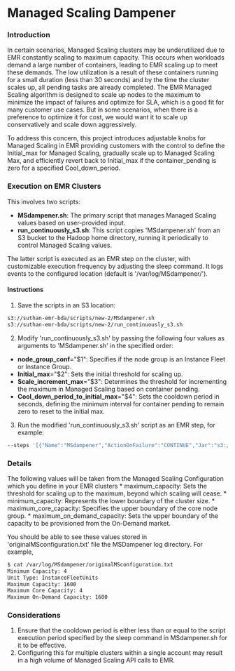 # Managed Scaling Dampener

### Introduction
In certain scenarios, Managed Scaling clusters may be underutilized due to EMR constantly scaling to maximum capacity. This occurs when workloads demand a large number of containers, leading to EMR scaling up to meet these demands. The low utilization is a result of these containers running for a small duration (less than 30 seconds) and by the time the cluster scales up, all pending tasks are already completed. The EMR Managed Scaling algorithm is designed to scale up nodes to the maximum to minimize the impact of failures and optimize for SLA, which is a good fit for many customer use cases. But in some scenarios, when there is a preference to optimize it for cost, we would want it to scale up conservatively and scale down aggressively.

To address this concern, this project introduces adjustable knobs for Managed Scaling in EMR providing customers with the control to define the Initial_max for Managed Scaling, gradually scale up to Managed Scaling Max, and efficiently revert back to Initial_max if the container_pending is zero for a specified Cool_down_period.

### Execution on EMR Clusters

This involves two scripts:

- **MSdampener.sh**: The primary script that manages Managed Scaling values based on user-provided input.
- **run_continuously_s3.sh**: This script copies 'MSdampener.sh' from an S3 bucket to the Hadoop home directory, running it periodically to control Managed Scaling values.

The latter script is executed as an EMR step on the cluster, with customizable execution frequency by adjusting the sleep command. It logs events to the configured location (default is '/var/log/MSdampener/').

#### Instructions

1. Save the scripts in an S3 location:
```bash
s3://suthan-emr-bda/scripts/new-2/MSdampener.sh
s3://suthan-emr-bda/scripts/new-2/run_continuously_s3.sh
```
2. Modify 'run_continuously_s3.sh' by passing the following four values as arguments to 'MSdampener.sh' in the specified order:

- **node_group_conf**="$1": Specifies if the node group is an Instance Fleet or Instance Group.
- **Initial_max**="$2": Sets the initial threshold for scaling up.
- **Scale_increment_max**="$3": Determines the threshold for incrementing the maximum in Managed Scaling based on container pending.
- **Cool_down_period_to_initial_max**="$4": Sets the cooldown period in seconds, defining the minimum interval for container pending to remain zero to reset to the initial max.

3. Run the modified 'run_continuously_s3.sh' script as an EMR step, for example:
```bash
--steps '[{"Name":"MSdampener","ActionOnFailure":"CONTINUE","Jar":"s3://us-west-2.elasticmapreduce/libs/script-runner/script-runner.jar","Properties":"","Args":["s3://suthan-emr-bda/scripts/new-2/run_continuously_s3.sh"],"Type":"CUSTOM_JAR"}]'
```
    
### Details
The following values will be taken from the Managed Scaling Configuration which you define in your EMR clusters
    * maximum_capacity: Sets the threshold for scaling up to the maximum, beyond which scaling will cease.
    * minimum_capacity: Represents the lower boundary of the cluster size.
    * maximum_core_capacity: Specifies the upper boundary of the core node group.
    * maximum_on_demand_capacity: Sets the upper boundary of the capacity to be provisioned from the On-Demand market.
    
You should be able to see these values stored in 'originalMSconfiguration.txt' file the MSDampener log directory. For example,

```sh
$ cat /var/log/MSdampener/originalMSconfiguration.txt
Minimum Capacity: 4
Unit Type: InstanceFleetUnits
Maximum Capacity: 1600
Maximum Core Capacity: 4
Maximum On-Demand Capacity: 1600
```

### Considerations
1. Ensure that the cooldown period is either less than or equal to the script execution period specified by the sleep command in MSdampener.sh for it to be effective.
2. Configuring this for multiple clusters within a single account may result in a high volume of Managed Scaling API calls to EMR.

